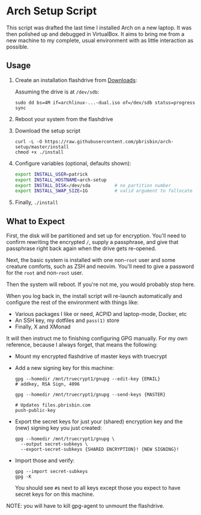 # Arch Setup Script

This script was drafted the last time I installed Arch on a new laptop. It was
then polished up and debugged in VirtualBox. It aims to bring me from a new
machine to my complete, usual environment with as little interaction as
possible.

## Usage

1. Create an installation flashdrive from [Downloads][]:

   Assuming the drive is at `/dev/sdb`:

   ```
   sudo dd bs=4M if=archlinux-...-dual.iso of=/dev/sdb status=progress
   sync
   ```

1. Reboot your system from the flashdrive

1. Download the setup script

   ```
   curl -L -O https://raw.githubusercontent.com/pbrisbin/arch-setup/master/install
   chmod +x ./install
   ```

1. Configure variables (optional, defaults shown):

   ```bash
   export INSTALL_USER=patrick
   export INSTALL_HOSTNAME=arch-setup
   export INSTALL_DISK=/dev/sda         # no partition number
   export INSTALL_SWAP_SIZE=1G          # valid argument to fallocate
   ```

1. Finally, `./install`

## What to Expect

First, the disk will be partitioned and set up for encryption. You'll need to
confirm rewriting the encrypted `/`, supply a passphrase, and give that
passphrase right back again when the drive gets re-opened.

Next, the basic system is installed with one non-`root` user and some creature
comforts, such as ZSH and neovim. You'll need to give a password for the `root`
and non-`root` user.

Then the system will reboot. If you're not me, you would probably stop here.

When you log back in, the install script will re-launch automatically and
configure the rest of the environment with things like:

- Various packages I like or need, ACPID and laptop-mode, Docker, etc
- An SSH key, my dotfiles and `pass(1)` store
- Finally, X and XMonad

It will then instruct me to finishing configuring GPG manually. For my own
reference, because I always forget, that means the following:

- Mount my encrypted flashdrive of master keys with truecrypt
- Add a new signing key for this machine:

  ```
  gpg --homedir /mnt/truecrypt1/gnupg --edit-key {EMAIL}
  # addkey, RSA Sign, 4096
  ```

  ```
  gpg --homedir /mnt/truecrypt1/gnupg --send-keys {MASTER}

  # Updates files.pbrisbin.com
  push-public-key
  ```

- Export the secret keys for just your (shared) encryption key and the (new)
  signing key you just created:

  ```
  gpg --homedir /mnt/truecrypt1/gnupg \
    --output secret-subkeys \
    --export-secret-subkeys {SHARED ENCRYPTION}! {NEW SIGNING}!
  ```

- Import those and verify:

  ```
  gpg --import secret-subkeys
  gpg -K
  ```

  You should see `#`s next to all keys except those you expect to have secret
  keys for on this machine.

NOTE: you will have to kill gpg-agent to unmount the flashdrive.

[downloads]: https://www.archlinux.org/download/
